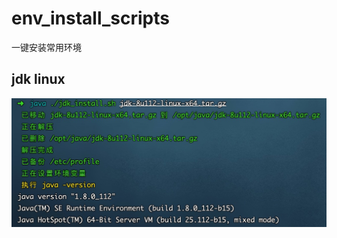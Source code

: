 # env_install_scripts
一键安装常用环境

## jdk linux
![./jdk_install.sh](https://github.com/shavchen/env_install_scripts/blob/main/jdk.png?raw=true)
